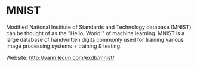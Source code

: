 # MNIST
Modified National Institute of Standards and Technology database (MNIST) can be thought of as the "Hello, World!" of machine learning. MNIST is a large database of handwritten digits commonly used for training various image processing systems + training & testing.

Website: http://yann.lecun.com/exdb/mnist/
